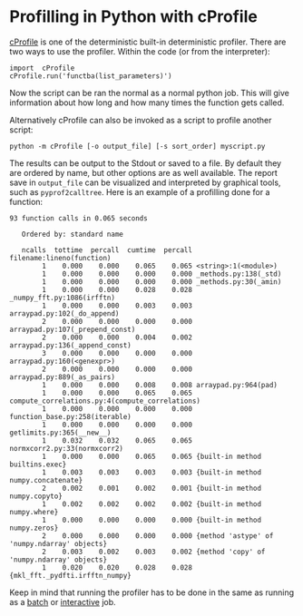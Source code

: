 # Profilling in Python with cProfile
[cProfile](https://docs.python.org/2/library/profile.html#module-cProfile) is one of the deterministic built-in deterministic profiler. There are two ways to use the profiler. Within the  code (or from the interpreter):
```
import  cProfile
cProfile.run('functba(list_parameters)')
```
Now the script can be ran the normal as a normal python job. This will give information about how long  and how many times the function gets called. 

Alternatively  cProfile can also be invoked as a script to profile another script:
```
python -m cProfile [-o output_file] [-s sort_order] myscript.py
```
The results can be output to the Stdout or saved to a file. By default they are ordered by name, but other options are as well available. The report save in ```output_file``` can be visualized and interpreted by graphical tools, such as ```pyprof2calltree```. Here is an example of a profilling done for a function:

```
93 function calls in 0.065 seconds

   Ordered by: standard name

   ncalls  tottime  percall  cumtime  percall filename:lineno(function)
        1    0.000    0.000    0.065    0.065 <string>:1(<module>)
        1    0.000    0.000    0.000    0.000 _methods.py:138(_std)
        1    0.000    0.000    0.000    0.000 _methods.py:30(_amin)
        1    0.000    0.000    0.028    0.028 _numpy_fft.py:1086(irfftn)
        1    0.000    0.000    0.003    0.003 arraypad.py:102(_do_append)
        2    0.000    0.000    0.000    0.000 arraypad.py:107(_prepend_const)
        2    0.000    0.000    0.004    0.002 arraypad.py:136(_append_const)
        3    0.000    0.000    0.000    0.000 arraypad.py:160(<genexpr>)
        2    0.000    0.000    0.000    0.000 arraypad.py:889(_as_pairs)
        1    0.000    0.000    0.008    0.008 arraypad.py:964(pad)
        1    0.000    0.000    0.065    0.065 compute_correlations.py:4(compute_correlations)
        1    0.000    0.000    0.000    0.000 function_base.py:258(iterable)
        1    0.000    0.000    0.000    0.000 getlimits.py:365(__new__)
        1    0.032    0.032    0.065    0.065 normxcorr2.py:33(normxcorr2)
        1    0.000    0.000    0.065    0.065 {built-in method builtins.exec}
        1    0.003    0.003    0.003    0.003 {built-in method numpy.concatenate}
        2    0.002    0.001    0.002    0.001 {built-in method numpy.copyto}
        1    0.002    0.002    0.002    0.002 {built-in method numpy.where}
        1    0.000    0.000    0.000    0.000 {built-in method numpy.zeros}
        2    0.000    0.000    0.000    0.000 {method 'astype' of 'numpy.ndarray' objects}
        2    0.003    0.002    0.003    0.002 {method 'copy' of 'numpy.ndarray' objects}
        1    0.020    0.020    0.028    0.028 {mkl_fft._pydfti.irfftn_numpy}
```
Keep in mind that running the profiler has to be done in the same as running as a [batch](../running/example-job-scripts.md) or [interactive](../running/interactive-usage.md) job. 
